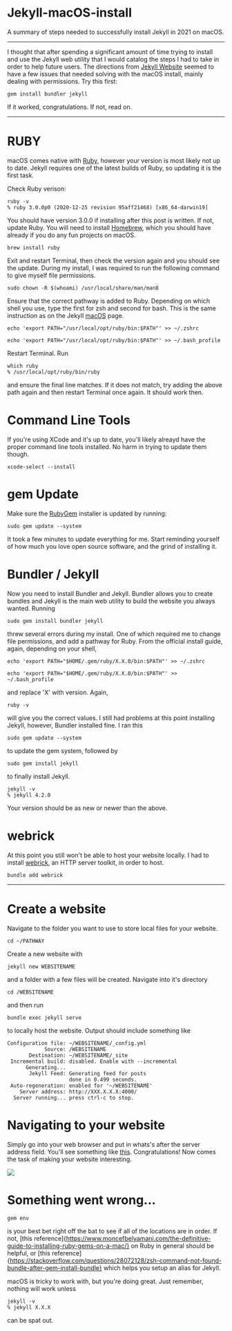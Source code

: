 # Jekyll-macOS-install
A summary of steps needed to successfully install Jekyll in 2021 on macOS. 

-----------

I thought that after spending a significant amount of time trying to install and use the Jekyll web utility that I would catalog the steps I had to take in order to help future users. The directions from [Jekyll Website](https://jekyllrb.com) seemed to have a few issues that needed solving with the macOS install, mainly dealing with permissions. Try this first:

~~~~~~
gem install bundler jekyll
~~~~~~
If it worked, congratulations. If not, read on. 

-----------
# RUBY

macOS comes native with [Ruby](https://www.ruby-lang.org/en/documentation/installation/), however your version is most likely not up to date. Jekyll requires one of the latest builds of Ruby, so updating it is the first task. 

Check Ruby verison:
~~~~~~
ruby -v
% ruby 3.0.0p0 (2020-12-25 revision 95aff21468) [x86_64-darwin19]
~~~~~~
You should have version 3.0.0 if installing after this post is written. If not, update Ruby. You will need to install [Homebrew](https://brew.sh), which you should have already if you do any fun projects on macOS.
~~~~~
brew install ruby
~~~~~
Exit and restart Terminal, then check the version again and you should see the update. During my install, I was required to run the following command to give myself file permissions.
~~~~~
sudo chown -R $(whoami) /usr/local/share/man/man8
~~~~~
Ensure that the correct pathway is added to Ruby. Depending on which shell you use, type the first for zsh and second for bash. This is the same instruction as on the Jekyll [macOS](https://jekyllrb.com/docs/installation/macos/) page.
~~~~~
echo 'export PATH="/usr/local/opt/ruby/bin:$PATH"' >> ~/.zshrc

echo 'export PATH="/usr/local/opt/ruby/bin:$PATH"' >> ~/.bash_profile
~~~~~
Restart Terminal. Run
~~~~~
which ruby
% /usr/local/opt/ruby/bin/ruby
~~~~~
and ensure the final line matches. If it does not match, try adding the above path again and then restart Terminal once again. It should work then.

# Command Line Tools

If you're using XCode and it's up to date, you'll likely alreayd have the proper command line tools installed. No harm in trying to update them though.
~~~~~
xcode-select --install
~~~~~

# gem Update

Make sure the [RubyGem](https://rubygems.org/gems) installer is updated by running:
~~~~~~
sudo gem update --system
~~~~~~
It took a few minutes to update everything for me. Start reminding yourself of how much you love open source software, and the grind of installing it. 


# Bundler / Jekyll

Now you need to install Bundler and Jekyll. Bundler allows you to create bundles and Jekyll is the main web utility to build the website you always wanted. 
Running 
~~~~~~
sudo gem install bundler jekyll
~~~~~~

threw several errors during my install. One of which required me to change file permissions, and add a pathway for Ruby. From the official install guide, again, depending on your shell,
~~~~~~
echo 'export PATH="$HOME/.gem/ruby/X.X.0/bin:$PATH"' >> ~/.zshrc

echo 'export PATH="$HOME/.gem/ruby/X.X.0/bin:$PATH"' >> ~/.bash_profile
~~~~~~
and replace 'X' with version. Again, 
~~~~~~
ruby -v
~~~~~~
will give you the correct values. I still had problems at this point installing Jekyll, however, Bundler installed fine. I ran this
~~~~~~
sudo gem update --system
~~~~~~
to update the gem system, followed by
~~~~~~
sudo gem install jekyll
~~~~~~
to finally install Jekyll. 
~~~~~~
jekyll -v
% jekyll 4.2.0
~~~~~~
Your version should be as new or newer than the above. 

# webrick
At this point you still won't be able to host your website locally. I had to install [webrick](https://rubygems.org/gems/webrick), an HTTP server toolkit, in order to host. 
~~~~~~~
bundle add webrick
~~~~~~~

------------
# Create a website
Navigate to the folder you want to use to store local files for your website. 
~~~~~~
cd ~/PATHWAY
~~~~~~
Create a new website with 
~~~~~
jekyll new WEBSITENAME
~~~~~
and a folder with a few files will be created. Navigate into it's directory
~~~~
cd /WEBSITENAME
~~~~
and then run 
~~~~
bundle exec jekyll serve
~~~~
to locally host the website. Output should include something like 
~~~~
Configuration file: ~/WEBSITENAME/_config.yml
            Source: /WEBSITENAME
       Destination: ~/WEBSITENAME/_site
 Incremental build: disabled. Enable with --incremental
      Generating... 
       Jekyll Feed: Generating feed for posts
                    done in 0.499 seconds.
 Auto-regeneration: enabled for '~/WEBSITENAME'
    Server address: http://XXX.X.X.X:4000/
  Server running... press ctrl-c to stop.
~~~~

# Navigating to your website
Simply go into your web browser and put in whats's after the server address field. You'll see something like [this](). Congratulations! Now comes the task of making your website interesting.

![](https://user-images.githubusercontent.com/57548527/110232588-7325fa00-7ed3-11eb-89c4-84ec0d9e266e.png)


# Something went wrong...
~~~~
gem env
~~~~
is your best bet right off the bat to see if all of the locations are in order. If not, [this reference]{https://www.moncefbelyamani.com/the-definitive-guide-to-installing-ruby-gems-on-a-mac/} on Ruby in general should be helpful, or [this reference]{https://stackoverflow.com/questions/28072128/zsh-command-not-found-bundle-after-gem-install-bundle} which helps you setup an alias for Jekyll. 

macOS is tricky to work with, but you're doing great. Just remember, nothing will work unless 
~~~~
jekyll -v
% jekyll X.X.X
~~~~
can be spat out. 
